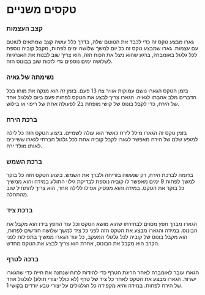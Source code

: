 # טקסים משניים

### קצב העצמות

גארו מבצע טקס זה כדי לכבד את הטוטם שלה, בדרך כלל עושה קצב שמתאים לטוטם עם עצמות. גארו שמבצע טקס זה כל יום למשך שלושה ימים לפחות, מקבל קוביה נוספת לכל גלגול באומברה, ברגע שהוא ניצל את הכוח הזה, הוא צריך שוב לבנות את האנרגיות לשלושה ימים נוספים גדי לזכות שוב בבונוס הזה.

### נשימתה של גאיה

בזמן הטקס הגארו נושם עמוקות אוויר צח 13 פעם. בזמן זה הוא מנקה את מוחו בכל הדברים מלב אהבתו לגאיה. הגארו צריך לבצע את הטקס לפחות פעם ביום לגלגול אחד של הירח, כדי לקבל בונוס של קושי מופחת ב2 לפעולה אחת של ריפוי או בילוש.

### ברכת הירח

בזמן טקס זה הגארו מילל לירח כאשר הוא עולה לשמיים. ביצוע הטקס הזה כל לילה למופע שלם של הירח מאפשר לגארו לקבל קוביה אחת לכל גלגול חברתי לגארו ששייכים לאותו מולד ירח. 

### ברכת השמש

בדומה לברכת הירח, רק שנעשה בזריחה ולברך את השמש. ביצוע הטקס הזה כל בוקר למשך לפחות 9 ימים מאפשר לו קוביה נוספת לבדיקת גילוי התולע במידה והוא ממשיך כל בוקר את הטקס. במידה והוא מפסיק אפילו ללילה אחד, הוא צריך להתחיל שוב מהתחלה. 

### ברכת ציד

הגארו מברך חפץ מסוים לבחירתו שהוא מושא הטקס וכל עוד החפץ בידו הוא מקבל את הבונוס. במידה והגארו מבצע את הטקס הזה לפני כל ציד למשך שלושה חודשים לפחות, הוא מקבל בונוס של קוביה לכל גלגולי המעקב, כל עוד הגארו ממשיך בתפילות לפני הקרב הוא מקבל את הבונוס, אחרת הוא צריך לבצע את הטקס מחדש. 

### ברכה לטרף

הגארו עובר לאומברה לאחר הריגת הטרף כדי להודות לרוח שנתנה את חייה כדי שהגארו ישרוד. הגארו מבצע את הטקס לאחר כל ציד של טרף (לא כולל יצורי תולע) לגלגול אחד של הירח לפחות. במידה והיא מקפידה כל הגלגולים על יצורי טבע יורדים בקושי 1.  
